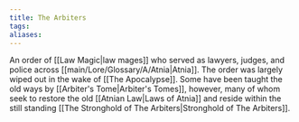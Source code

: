 ```yaml
---
title: The Arbiters
tags: 
aliases:
---
```

An order of [[Law Magic|law mages]] who served as lawyers, judges, and police across [[main/Lore/Glossary/A/Atnia|Atnia]]. The order was largely wiped out in the wake of [[The Apocalypse]]. Some have been taught the old ways by [[Arbiter's Tome|Arbiter's Tomes]], however, many of whom seek to restore the old [[Atnian Law|Laws of Atnia]] and reside within the still standing [[The Stronghold of The Arbiters|Stronghold of The Arbiters]].